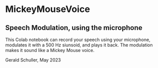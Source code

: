 # MickeyMouseVoice
## Speech Modulation, using the microphone

This Colab notebook can record your speech using your microphone, modulates it with a 500 Hz siunsoid, and plays it back. The modulation makes it sound like a Mickey Mouse voice.

Gerald Schuller, May 2023
